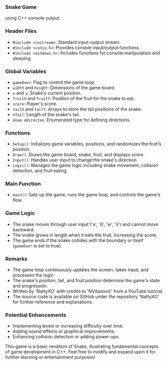 ### Snake Game 
using C++ console output.
### Header Files
- `#include <iostream>`: Standard input-output stream.
- `#include <conio.h>`: Provides console input/output functions.
- `#include <windows.h>`: Includes functions for console manipulation and sleeping.

### Global Variables
- `gameOver`: Flag to control the game loop.
- `width` and `height`: Dimensions of the game board.
- `x` and `y`: Snake's current position.
- `fruitX` and `fruitY`: Position of the fruit for the snake to eat.
- `score`: Player's score.
- `tailX` and `tailY`: Arrays to store the tail positions of the snake.
- `nTail`: Length of the snake's tail.
- `enum eDirecton`: Enumerated type for defining directions.

### Functions
- `Setup()`: Initializes game variables, positions, and randomizes the fruit's position.
- `Draw()`: Draws the game board, snake, fruit, and displays score.
- `Input()`: Handles user input to change the snake's direction.
- `Logic()`: Manages the game logic including snake movement, collision detection, and fruit eating.

### Main Function
- `main()`: Sets up the game, runs the game loop, and controls the game's flow.

### Game Logic
- The snake moves through user input ('a', 'd', 'w', 's') and cannot move backward.
- The snake grows in length when it eats the fruit, increasing the score.
- The game ends if the snake collides with the boundary or itself (`gameOver` is set to true).

### Remarks
- The game loop continuously updates the screen, takes input, and processes the logic.
- The snake's position, tail, and fruit position determine the game's state and progression.
- Written by 'NattyXO' with credits to 'NVitanovic' from a YouTube tutorial.
- The source code is available on GitHub under the repository 'NattyXO' for further reference and explanations.

### Potential Enhancements
- Implementing levels or increasing difficulty over time.
- Adding sound effects or graphical improvements.
- Enhancing collision detection or adding power-ups.

This game is a basic rendition of Snake, illustrating fundamental concepts of game development in C++. Feel free to modify and expand upon it for further learning or entertainment purposes!